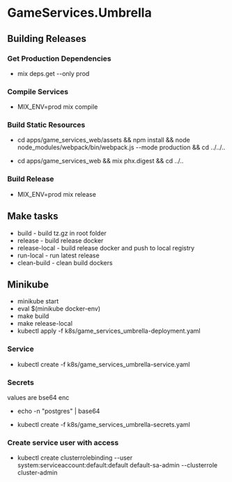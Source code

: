 # GameServices.Umbrella

## Building Releases

### Get Production Dependencies

* mix deps.get --only prod

### Compile Services

* MIX_ENV=prod mix compile

### Build Static Resources

* cd apps/game_services_web/assets && npm install && node node_modules/webpack/bin/webpack.js --mode production && cd ../../..

* cd apps/game_services_web && mix phx.digest && cd ../..

### Build Release

* MIX_ENV=prod mix release


## Make tasks

* build - build tz.gz in root folder
* release - build release docker
* release-local - build release docker and push to local registry
* run-local - run latest release
* clean-build - clean build dockers

## Minikube

* minikube start
* eval $(minikube docker-env)
* make build
* make release-local
* kubectl apply -f k8s/game_services_umbrella-deployment.yaml

### Service

* kubectl create -f k8s/game_services_umbrella-service.yaml 

### Secrets

values are bse64 enc

* echo -n "postgres" | base64

* kubectl create -f k8s/game_services_umbrella-secrets.yaml 

### Create service user with access

* kubectl create clusterrolebinding --user system:serviceaccount:default:default default-sa-admin --clusterrole cluster-admin



